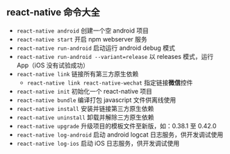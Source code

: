 ## react-native 命令大全

* `react-native android` 创建一个空 android 项目
* `react-native start` 开启 npm webserver 服务
* `react-native run-android` 启动运行 android debug 模式
* `react-native run-android --variant=release` 以 releases 模式，运行 App（iOS 没有试验成功）
* `react-native link` 链接所有第三方原生依赖
  * `react-native link react-native-wechat` 指定链接**微信**控件
* `react-native init` 初始化一个 react-native 项目
* `react-native bundle` 编译打包 javascript 文件供离线使用
* `react-native install` 安装并链接第三方原生依赖
* `react-native uninstall` 卸载并解除三方原生依赖
* `react-native upgrade` 升级项目的模板文件至新版，如：0.38.1 至 0.42.0
* `react-native log-android` 启动 android logcat 日志服务，供开发调试使用
* `react-native log-ios` 启动 iOS 日志服务，供开发调试使用
